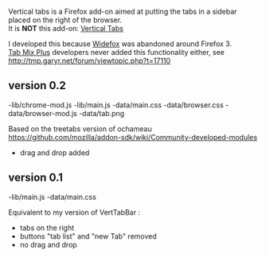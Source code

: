 Vertical tabs is a Firefox add-on aimed at putting the tabs in a sidebar placed on the right of the browser.  
It is __NOT__ this add-on: [Vertical Tabs](https://addons.mozilla.org/en-Us/firefox/addon/vertical-tabs/)

I developed this because [Widefox](https://sites.google.com/site/jrweare/browser2.0) was abandoned around Firefox 3.  
[Tab Mix Plus](https://addons.mozilla.org/en-US/firefox/addon/tab-mix-plus/) developers never added this functionality either, see http://tmp.garyr.net/forum/viewtopic.php?t=17110

version 0.2
-----------

-lib/chrome-mod.js
-lib/main.js
-data/main.css
-data/browser.css
-data/browser-mod.js
-data/tab.png

Based on the treetabs version of ochameau
https://github.com/mozilla/addon-sdk/wiki/Community-developed-modules
- drag and drop added

version 0.1
-----------

-lib/main.js
-data/main.css

Equivalent to my version of VertTabBar :
- tabs on the right
- buttons "tab list" and "new Tab" removed
- no drag and drop
